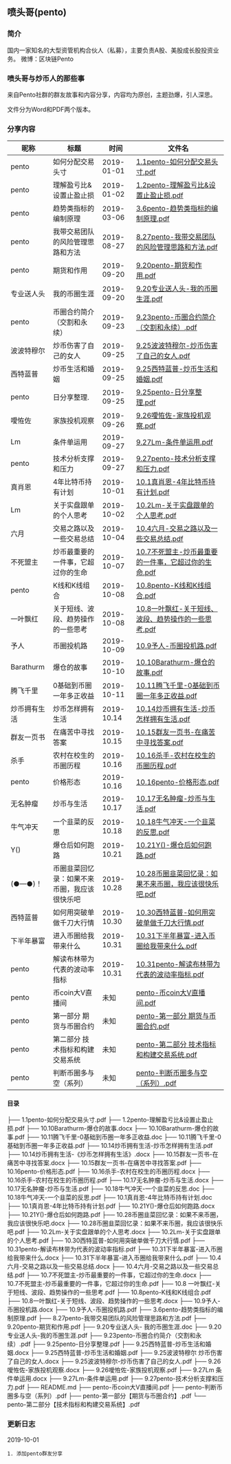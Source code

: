 ## 喷头哥(pento)

### 简介

国内一家知名的大型资管机构合伙人（私募），主要负责A股、美股成长股投资业务。
微博：区块链Pento [](https://www.weibo.com/6903156287)

### 喷头哥与炒币人的那些事

来自Pento社群的群友故事和内容分享，内容均为原创，主题劲爆，引人深思。

文件分为Word和PDF两个版本。

### 分享内容

| 昵称         | 标题                                         | 时间       | 文件名                                                       |
| ------------ | -------------------------------------------- | ---------- | ------------------------------------------------------------ |
| pento        | 如何分配交易头寸                             | 2019-01-01 | [1.1pento-如何分配交易头寸.pdf](./1.1pento-如何分配交易头寸.pdf) |
| pento        | 理解盈亏比&设置止盈止损                      | 2019-01-02 | [1.2pento-理解盈亏比&设置止盈止损.pdf](./1.2pento-理解盈亏比&设置止盈止损.pdf) |
| pento        | 趋势类指标的编制原理                         | 2019-03-06 | [3.6pento-趋势类指标的编制原理.pdf](./3.6pento-趋势类指标的编制原理.pdf) |
| pento        | 我带交易团队的风险管理思路和方法             | 2019-08-27 | [8.27pento-我带交易团队的风险管理思路和方法.pdf](./8.27pento-我带交易团队的风险管理思路和方法.pdf) |
| pento        | 期货和作用                                   | 2019-09-20 | [9.20pento-期货和作用.pdf](./9.20pento-期货和作用.pdf)     |
| 专业送人头   | 我的币圈生涯                                 | 2019-09-20 | [9.20专业送人头-我的币圈生涯.pdf](./9.20专业送人头-我的币圈生涯.pdf) |
| pento        | 币圈合约简介（交割和永续）                   | 2019-09-23 | [9.23pento-币圈合约简介（交割和永续）.pdf](./9.23pento-币圈合约简介（交割和永续）.pdf) |
| 波波特穆尔   | 炒币伤害了自己的女人                         | 2019-09-25 | [9.25波波特穆尔-炒币伤害了自己的女人.pdf](./9.25波波特穆尔-炒币伤害了自己的女人.pdf) |
| 西特蓝普     | 炒币生活和婚姻                               | 2019-09-25 | [9.25西特蓝普-炒币生活和婚姻.pdf](./9.25西特蓝普-炒币生活和婚姻.pdf) |
| pento        | 日分享整理.                                  | 2019-09-25 | [9.25pento-日分享整理.pdf](./9.25pento-日分享整理.pdf)     |
| 噯恠佐       | 家族投机观察                                 | 2019-09-26 | [9.26噯恠佐-家族投机观察.pdf](./9.26噯恠佐-家族投机观察.pdf) |
| Lm           | 条件单运用                                   | 2019-09-27 | [9.27Lm-条件单运用.pdf](./9.27Lm-条件单运用.pdf)           |
| pento        | 技术分析支撑和压力                           | 2019-09-27 | [9.27pento-技术分析支撑和压力.pdf](./9.27pento-技术分析支撑和压力.pdf) |
| 真肖恩       | 4年比特币持有计划                            | 2019-10-01 | [10.1真肖恩-4年比特币持有计划.pdf](./10.1真肖恩-4年比特币持有计划.pdf) |
| Lm           | 关于实盘跟单的个人思考                       | 2019-10-02 | [10.2Lm-关于实盘跟单的个人思考.pdf](./10.2Lm-关于实盘跟单的个人思考.pdf) |
| 六月         | 交易之路以及一些交易总结                     | 2019-10-04 | [10.4六月-交易之路以及一些交易总结.pdf](./10.4六月-交易之路以及一些交易总结.pdf) |
| 不死盟主     | 炒币最重要的一件事，它超过你的生命           | 2019-10-07 | [10.7不死盟主-炒币最重要的一件事，它超过你的生命.pdf](./10.7不死盟主-炒币最重要的一件事，它超过你的生命.pdf) |
| pento        | K线和K线组合                                 | 2019-10-08 | [10.8pento-K线和K线组合.pdf](./10.8pento-K线和K线组合.pdf) |
| 一叶飘红     | 关于短线、波段、趋势操作的一些思考           | 2019-10-08 | [10.8一叶飘红-关于短线、波段、趋势操作的一些思考.pdf](./10.8一叶飘红-关于短线、波段、趋势操作的一些思考.pdf) |
| 予人         | 币圈投机路                                   | 2019-10-09 | [10.9予人-币圈投机路.pdf](./10.9予人-币圈投机路.pdf)       |
| Barathurm    | 爆仓的故事                                   | 2019-10-10 | [10.10Barathurm-爆仓的故事.pdf](./10.10Barathurm-爆仓的故事.pdf) |
| 腾飞千里     | 0基础到币圈一年多正收益                      | 2019-10-11 | [10.11腾飞千里-0基础到币圈一年多正收益.pdf](./10.11腾飞千里-0基础到币圈一年多正收益.pdf) |
| 炒币拥有生活 | 炒币怎样拥有生活                             | 2019-10.14 | [10.14炒币拥有生活-炒币怎样拥有生活.pdf](./10.14炒币拥有生活-炒币怎样拥有生活.pdf) |
| 群友一页书   | 在痛苦中寻找答案                             | 2019-10.15 | [10.15群友一页书-在痛苦中寻找答案.pdf](./10.15群友一页书-在痛苦中寻找答案.pdf) |
| 杀手         | 农村在校生的币圈历程                         | 2019-10.16 | [10.16杀手-农村在校生的币圈历程.pdf](./10.16杀手-农村在校生的币圈历程.pdf) |
| pento        | 价格形态                                     | 2019-10.16 | [10.16pento-价格形态.pdf](./10.16pento-价格形态.pdf)       |
| 无名肿瘤     | 炒币与生活                                   | 2019-10.17 | [10.17无名肿瘤-炒币与生活.pdf](./10.17无名肿瘤-炒币与生活.pdf) |
| 牛气冲天     | 一个韭菜的反思                               | 2019-10.18 | [10.18牛气冲天-一个韭菜的反思.pdf](./10.18牛气冲天-一个韭菜的反思.pdf) |
| Y()          | 爆仓后如何跑路                               | 2019-10.21 | [10.21Y()-爆仓后如何跑路.pdf](./10.21Y()-爆仓后如何跑路.pdf) |
| (●—●)！      | 币圈韭菜回忆录：如果不来币圈，我应该很快乐吧 | 2019-10.28 | [10.28币圈韭菜回忆录：如果不来币圈，我应该很快乐吧.pdf](./10.28币圈韭菜回忆录：如果不来币圈，我应该很快乐吧.pdf) |
| 西特蓝普     | 如何用突破单做千刀大行情                     | 2019-10.30 | [10.30西特蓝普-如何用突破单做千刀大行情.pdf](./10.30西特蓝普-如何用突破单做千刀大行情.pdf) |
| 下半年暴富   | 进入币圈给我带来什么                         | 2019-10.31 | [10.31下半年暴富-进入币圈给我带来什么.pdf](./10.31下半年暴富-进入币圈给我带来什么.pdf) |
| pento        | 解读布林带为代表的波动率指标                 | 2019-10.31 | [10.31pento-解读布林带为代表的波动率指标.pdf](./10.31pento-解读布林带为代表的波动率指标.pdf) |
| pento        | 币coin大V直播间                              | 未知       | [pento-币coin大V直播间.pdf](./pento-币coin大V直播间.pdf)     |
| pento        | 第一部分 期货与币圈合约                      | 未知       | [pento-第一部分 期货与币圈合约.pdf](./pento-第一部分【期货与币圈合约】.pdf) |
| pento        | 第二部分 技术指标和构建交易系统              | 未知       | [pento-第二部分 技术指标和构建交易系统.pdf](./pento-第二部分【技术指标和构建交易系统】.pdf) |
| pento        | 判断币圈多与空（系列）                       | 未知       | [pento-判断币圈多与空（系列）.pdf](./pento-判断币圈多与空（系列）.pdf) |

#### 目录

├── 1.1pento-如何分配交易头寸.pdf
├── 1.2pento-理解盈亏比&设置止盈止损.pdf
├── 10.10Barathurm-爆仓的故事.docx
├── 10.10Barathurm-爆仓的故事.pdf
├── 10.11腾飞千里-0基础到币圈一年多正收益.doc
├── 10.11腾飞千里-0基础到币圈一年多正收益.pdf
├── 10.14炒币拥有生活-炒币怎样拥有生活.pdf
├── 10.14炒币拥有生活-《炒币怎样拥有生活》.docx
├── 10.15群友一页书-在痛苦中寻找答案.docx
├── 10.15群友一页书-在痛苦中寻找答案.pdf
├── 10.16pento-价格形态.pdf
├── 10.16杀手-农村在校生的币圈历程.docx
├── 10.16杀手-农村在校生的币圈历程.pdf
├── 10.17无名肿瘤-炒币与生活.docx
├── 10.17无名肿瘤-炒币与生活.pdf
├── 10.18牛气冲天-一个韭菜的反思.doc
├── 10.18牛气冲天-一个韭菜的反思.pdf
├── 10.1真肖恩-4年比特币持有计划.doc
├── 10.1真肖恩-4年比特币持有计划.pdf
├── 10.21Y()-爆仓后如何跑路.docx
├── 10.21Y()-爆仓后如何跑路.pdf
├── 10.28币圈韭菜回忆录：如果不来币圈，我应该很快乐吧.docx
├── 10.28币圈韭菜回忆录：如果不来币圈，我应该很快乐吧.pdf
├── 10.2Lm-关于实盘跟单的个人思考.docx
├── 10.2Lm-关于实盘跟单的个人思考.pdf
├── 10.30西特蓝普-如何用突破单做千刀大行情.pdf
├── 10.31pento-解读布林带为代表的波动率指标.pdf
├── 10.31下半年暴富-进入币圈给我带来什么.docx
├── 10.31下半年暴富-进入币圈给我带来什么.pdf
├── 10.4六月-交易之路以及一些交易总结.docx
├── 10.4六月-交易之路以及一些交易总结.pdf
├── 10.7不死盟主-炒币最重要的一件事，它超过你的生命.docx
├── 10.7不死盟主-炒币最重要的一件事，它超过你的生命.pdf
├── 10.8 一叶飘红-关于短线、波段、趋势操作的一些思考.pdf
├── 10.8pento-K线和K线组合.pdf
├── 10.8一叶飘红-关于短线、波段、趋势操作的一些思考.docx
├── 10.9予人-币圈投机路.docx
├── 10.9予人-币圈投机路.pdf
├── 3.6pento-趋势类指标的编制原理.pdf
├── 8.27pento-我带交易团队的风险管理思路和方法.pdf
├── 9.20pento-期货和作用.pdf
├── 9.20专业送人头- 我的币圈生涯.doc
├── 9.20专业送人头-我的币圈生涯.pdf
├── 9.23pento-币圈合约简介（交割和永续）.pdf
├── 9.25pento-日分享整理.pdf
├── 9.25西特蓝普-炒币生活和婚姻.docx
├── 9.25西特蓝普-炒币生活和婚姻.pdf
├── 9.25波波特穆尔 炒币伤害了自己的女人.docx
├── 9.25波波特穆尔-炒币伤害了自己的女人.pdf
├── 9.26噯恠佐-家族投机观察.docx
├── 9.26噯恠佐-家族投机观察.pdf
├── 9.27Lm 条件单运用.docx
├── 9.27Lm-条件单运用.pdf
├── 9.27pento-技术分析支撑和压力.pdf
├── README.md
├── pento-币coin大V直播间.pdf
├── pento-判断币圈多与空（系列）.pdf
├── pento-第一部分【期货与币圈合约】.pdf
└── pento-第二部分【技术指标和构建交易系统】.pdf

### 更新日志

2019-10-01
```
1. 添加pento群友分享
```